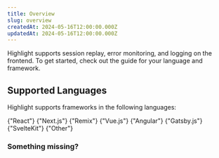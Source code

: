 ```yaml
---
title: Overview
slug: overview
createdAt: 2024-05-16T12:00:00.000Z
updatedAt: 2024-05-16T12:00:00.000Z
---
```


Highlight supports session replay, error monitoring, and logging on the frontend. To get started, check
out the guide for your language and framework.

## Supported Languages

Highlight supports frameworks in the following languages:

<DocsCardGroup>
    <DocsCard title="React" href="./react">
        {"React"}
    </DocsCard>
    <DocsCard title="Next.js" href="./nextjs">
        {"Next.js"}
    </DocsCard>
    <DocsCard title="Remix" href="./remix">
        {"Remix"}
    </DocsCard>
    <DocsCard title="Vue.js" href="./vuejs">
        {"Vue.js"}
    </DocsCard>
    <DocsCard title="Angular" href="./angular">
        {"Angular"}
    </DocsCard>
    <DocsCard title="Gatsby.js" href="./gatsbyjs">
        {"Gatsby.js"}
    </DocsCard>
    <DocsCard title="SvelteKit" href="./svelte-kit">
        {"SvelteKit"}
    </DocsCard>
    <DocsCard title="Other" href="./other">
        {"Other"}
    </DocsCard>
</DocsCardGroup>

### Something missing?

<MissingFrameworkCopy/>
